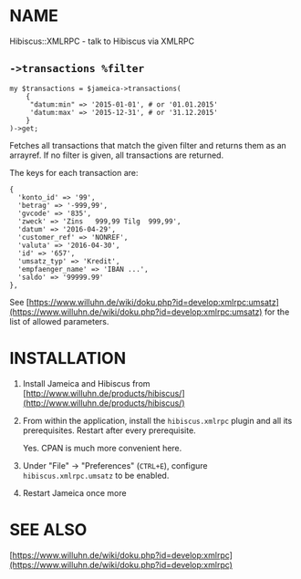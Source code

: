 # NAME

Hibiscus::XMLRPC - talk to Hibiscus via XMLRPC

## `->transactions %filter`

    my $transactions = $jameica->transactions(
        {
         "datum:min" => '2015-01-01', # or '01.01.2015'
         'datum:max' => '2015-12-31', # or '31.12.2015'
        }
    )->get;

Fetches all transactions that match the given filter and returns
them as an arrayref. If no filter is given, all transactions are returned.

The keys for each transaction are:

    {
      'konto_id' => '99',
      'betrag' => '-999,99',
      'gvcode' => '835',
      'zweck' => 'Zins   999,99 Tilg  999,99',
      'datum' => '2016-04-29',
      'customer_ref' => 'NONREF',
      'valuta' => '2016-04-30',
      'id' => '657',
      'umsatz_typ' => 'Kredit',
      'empfaenger_name' => 'IBAN ...',
      'saldo' => '99999.99'
    },

See [https://www.willuhn.de/wiki/doku.php?id=develop:xmlrpc:umsatz](https://www.willuhn.de/wiki/doku.php?id=develop:xmlrpc:umsatz)
for the list of allowed parameters.

# INSTALLATION

1. Install Jameica and Hibiscus from
[http://www.willuhn.de/products/hibiscus/](http://www.willuhn.de/products/hibiscus/)
2. From within the application, install the
`hibiscus.xmlrpc` plugin and all its prerequisites.
Restart after every prerequisite.

    Yes. CPAN is much more convenient here.

3. Under "File" -> "Preferences" (`CTRL+E`), configure
`hibiscus.xmlrpc.umsatz` to be enabled.
4. Restart Jameica once more

# SEE ALSO

[https://www.willuhn.de/wiki/doku.php?id=develop:xmlrpc](https://www.willuhn.de/wiki/doku.php?id=develop:xmlrpc)
